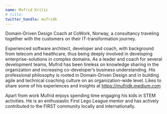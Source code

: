 ```yaml
---
name: Mufrid Krilic
# title:
twitter_handle: mufridk
---
```


Domain-Driven Design Coach at CoWork, Norway, a consultancy traveling together with the customers on their IT-transformation journey.
 
Experienced software architect, developer and coach, with background from telecom and healthcare, thus being deeply involved in developing enterprise-solutions in complex domains. As a leader and coach for several development teams, Mufrid has been tireless on knowledge sharing in the organization and increasing co-developer’s business understanding. His professional philosophy is rooted in Domain-Driven Design and in building agile and technical coaching culture on an organization-wide level. Likes to share some of his experiences and insights at https://mufridk.medium.com
 
Apart from work Mufrid enjoys spending time engaging his kids in STEM activities. He is an enthusiastic First Lego League mentor and has actively contributed to the FIRST community locally and internationally.

